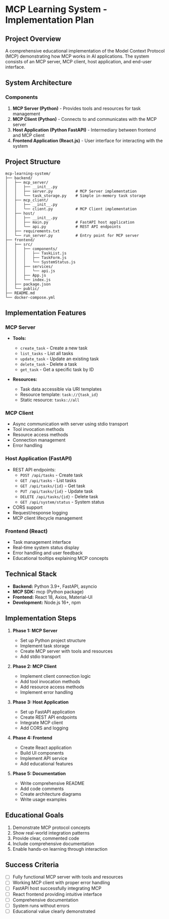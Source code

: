 # MCP Learning System - Implementation Plan

## Project Overview
A comprehensive educational implementation of the Model Context Protocol (MCP) demonstrating how MCP works in AI applications. The system consists of an MCP server, MCP client, host application, and end-user interface.

## System Architecture

### Components
1. **MCP Server (Python)** - Provides tools and resources for task management
2. **MCP Client (Python)** - Connects to and communicates with the MCP server
3. **Host Application (Python FastAPI)** - Intermediary between frontend and MCP client
4. **Frontend Application (React.js)** - User interface for interacting with the system

## Project Structure
```
mcp-learning-system/
├── backend/
│   ├── mcp_server/
│   │   ├── __init__.py
│   │   ├── server.py          # MCP Server implementation
│   │   └── task_storage.py    # Simple in-memory task storage
│   ├── mcp_client/
│   │   ├── __init__.py
│   │   └── client.py          # MCP Client implementation
│   ├── host/
│   │   ├── __init__.py
│   │   ├── main.py            # FastAPI host application
│   │   └── api.py             # REST API endpoints
│   ├── requirements.txt
│   └── run_server.py          # Entry point for MCP server
├── frontend/
│   ├── src/
│   │   ├── components/
│   │   │   ├── TaskList.js
│   │   │   ├── TaskForm.js
│   │   │   └── SystemStatus.js
│   │   ├── services/
│   │   │   └── api.js
│   │   ├── App.js
│   │   └── index.js
│   ├── package.json
│   └── public/
├── README.md
└── docker-compose.yml
```

## Implementation Features

### MCP Server
- **Tools:**
  - `create_task` - Create a new task
  - `list_tasks` - List all tasks
  - `update_task` - Update an existing task
  - `delete_task` - Delete a task
  - `get_task` - Get a specific task by ID

- **Resources:**
  - Task data accessible via URI templates
  - Resource template: `task://{task_id}`
  - Static resource: `tasks://all`

### MCP Client
- Async communication with server using stdio transport
- Tool invocation methods
- Resource access methods
- Connection management
- Error handling

### Host Application (FastAPI)
- REST API endpoints:
  - `POST /api/tasks` - Create task
  - `GET /api/tasks` - List tasks
  - `GET /api/tasks/{id}` - Get task
  - `PUT /api/tasks/{id}` - Update task
  - `DELETE /api/tasks/{id}` - Delete task
  - `GET /api/system/status` - System status
- CORS support
- Request/response logging
- MCP client lifecycle management

### Frontend (React)
- Task management interface
- Real-time system status display
- Error handling and user feedback
- Educational tooltips explaining MCP concepts

## Technical Stack
- **Backend:** Python 3.9+, FastAPI, asyncio
- **MCP SDK:** mcp (Python package)
- **Frontend:** React 18, Axios, Material-UI
- **Development:** Node.js 16+, npm

## Implementation Steps

1. **Phase 1: MCP Server**
   - Set up Python project structure
   - Implement task storage
   - Create MCP server with tools and resources
   - Add stdio transport

2. **Phase 2: MCP Client**
   - Implement client connection logic
   - Add tool invocation methods
   - Add resource access methods
   - Implement error handling

3. **Phase 3: Host Application**
   - Set up FastAPI application
   - Create REST API endpoints
   - Integrate MCP client
   - Add CORS and logging

4. **Phase 4: Frontend**
   - Create React application
   - Build UI components
   - Implement API service
   - Add educational features

5. **Phase 5: Documentation**
   - Write comprehensive README
   - Add code comments
   - Create architecture diagrams
   - Write usage examples

## Educational Goals
1. Demonstrate MCP protocol concepts
2. Show real-world integration patterns
3. Provide clear, commented code
4. Include comprehensive documentation
5. Enable hands-on learning through interaction

## Success Criteria
- [ ] Fully functional MCP server with tools and resources
- [ ] Working MCP client with proper error handling
- [ ] FastAPI host successfully integrating MCP
- [ ] React frontend providing intuitive interface
- [ ] Comprehensive documentation
- [ ] System runs without errors
- [ ] Educational value clearly demonstrated
